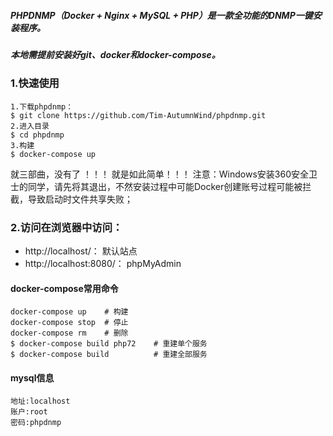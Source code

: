 ##### PHPDNMP（Docker + Nginx + MySQL + PHP）是一款全功能的DNMP一键安装程序。

##### 本地需提前安装好git、docker和docker-compose。
### 1.快速使用
```php模式 
1.下载phpdnmp：
$ git clone https://github.com/Tim-AutumnWind/phpdnmp.git
2.进入目录
$ cd phpdnmp
3.构建
$ docker-compose up
``` 
就三部曲，没有了 ！！！ 就是如此简单！！！
注意：Windows安装360安全卫士的同学，请先将其退出，不然安装过程中可能Docker创建账号过程可能被拦截，导致启动时文件共享失败；

###   2.访问在浏览器中访问：
*   http://localhost/： 默认站点
*   http://localhost:8080/： phpMyAdmin

#### docker-compose常用命令
```php模式 
docker-compose up    # 构建
docker-compose stop  # 停止
docker-compose rm    # 删除
$ docker-compose build php72    # 重建单个服务
$ docker-compose build          # 重建全部服务
``` 

#### mysql信息
```
地址:localhost
账户:root
密码:phpdnmp
``` 




